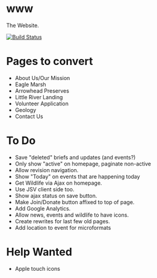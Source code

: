 www
===

The Website.

[![Build Status](https://api.travis-ci.org/lrwp/www.png)](https://travis-ci.org/lrwp/www)

# Pages to convert
* About Us/Our Mission
* Eagle Marsh
* Arrowhead Preserves
* Little River Landing
* Volunteer Application
* Geology
* Contact Us

# To Do
* Save "deleted" briefs and updates (and events?)
* Only show "active" on homepage, paginate non-active
* Allow revision navigation.
* Show "Today" on events that are happening today
* Get Wildlife via Ajax on homepage.
* Use JSV client side too.
* Show ajax status on save button.
* Make Join/Donate button affixed to top of page.
* Add Google Analytics.
* Allow news, events and wildlife to have icons.
* Create rewrites for last few old pages. 
* Add location to event for microformats

# Help Wanted
* Apple touch icons
